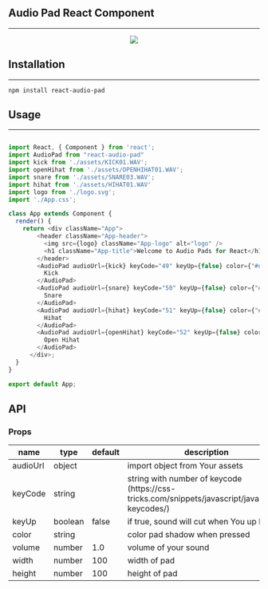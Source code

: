 ## Audio Pad React Component 
---
<p align="center">
  <img src="https://media.giphy.com/media/3Z1p7RAAAhVmaEI1lj/giphy.gif"/>
</p>

## Installation 
---

`npm install react-audio-pad` 

## Usage 
---

```js 

import React, { Component } from 'react';
import AudioPad from "react-audio-pad"
import kick from './assets/KICK01.WAV';
import openHihat from './assets/OPENHIHAT01.WAV';
import snare from './assets/SNARE03.WAV';
import hihat from './assets/HIHAT01.WAV'
import logo from './logo.svg';
import './App.css';

class App extends Component {
  render() {
    return <div className="App">
        <header className="App-header">
          <img src={logo} className="App-logo" alt="logo" />
          <h1 className="App-title">Welcome to Audio Pads for React</h1>
        </header>
        <AudioPad audioUrl={kick} keyCode="49" keyUp={false} color={"#d127d1"} volume={0.3}>
          Kick
        </AudioPad>
        <AudioPad audioUrl={snare} keyCode="50" keyUp={false} color={"#d127d1"} volume={1}>
          Snare
        </AudioPad>
        <AudioPad audioUrl={hihat} keyCode="51" keyUp={false} color={"#d127d1"} volume={1}>
          Hihat
        </AudioPad>
        <AudioPad audioUrl={openHihat} keyCode="52" keyUp={false} color={"#d127d1"} volume={1}>
          Open Hihat
        </AudioPad>
      </div>;
  }
}

export default App;
```

## API 

### Props

<table class="table table-bordered table-striped">
    <thead>
    <tr>
        <th style="width: 100px;">name</th>
        <th style="width: 50px;">type</th>
        <th style="width: 50px;">default</th>
        <th>description</th>
    </tr>
    </thead>
    <tbody>
        <tr>
          <td>audioUrl</td>
          <td>object</td>
          <td></td>
          <td>import object from Your assets</td>
        </tr>
        <tr>
          <td>keyCode</td>
          <td>string</td>
          <td></td>
          <td>string with number of keycode (https://css-tricks.com/snippets/javascript/javascript-keycodes/)</td>
        </tr>
        <tr>
          <td>keyUp</td>
          <td>boolean</td>
          <td>false</td>
          <td>if true, sound will cut when You up key</td>
        </tr>
        <tr>
          <td>color</td>
          <td>string</td>
          <td></td>
          <td>color pad shadow when pressed</td>
        </tr>
        <tr>
          <td>volume</td>
          <td>number</td>
          <td>1.0</td>
          <td>volume of your sound</td>
        </tr>
        <tr>
          <td>width</td>
          <td>number</td>
          <td>100</td>
          <td>width of pad</td>
        </tr>
        <tr>
          <td>height</td>
          <td>number</td>
          <td>100</td>
          <td>height of pad</td>
        </tr>
    </tbody>
</table>


